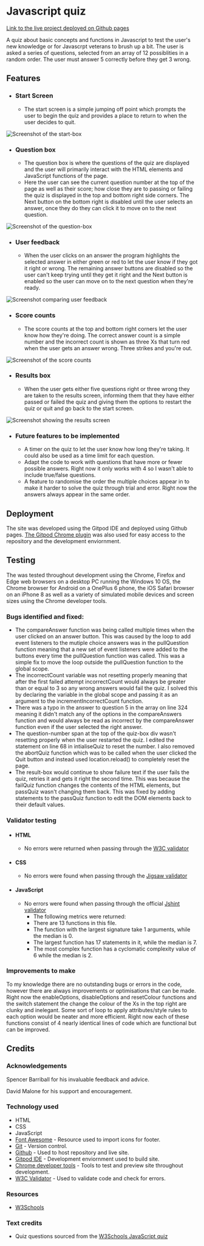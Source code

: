 # Javascript quiz

[Link to the live project deployed on Github pages](https://finnahern.github.io/javascript-quiz/)

A quiz about basic concepts and functions in Javascript to test the user's new knowledge or for Javascrpt veterans to brush up a bit. The user is asked a series of questions, selected from an array of 12 possiblities in a random order. The user must answer 5 correctly before they get 3 wrong.

## Features

- ### Start Screen
	- The start screen is a simple jumping off point which prompts the user to begin the quiz and provides a place to return to when the user decides to quit.

![Screenshot of the start-box](assets/images/start-box.PNG)

- ### Question box
	- The question box is where the questions of the quiz are displayed and the user will primarily interact with the HTML elements and JavaScript functions of the page.
	- Here the user can see the current question number at the top of the page as well as their score; how close they are to passing or failing the quiz is displayed in the top and bottom right side corners. The Next button on the bottom right is disabled until the user selects an answer, once they do they can click it to move on to the next question.

![Screenshot of the question-box](assets/images/question1.PNG)

- ### User feedback
	- When the user clicks on an answer the program highlights the selected answer in either green or red to let the user know if they got it right or wrong. The remaining answer buttons are disabled so the user can't keep trying until they get it right and the Next button is enabled so the user can move on to the next question when they're ready.

![Screenshot comparing user feedback](assets/images/userfeedback.png)

- ### Score counts
	- The score counts at the top and bottom right corners let the user know how they're doing. The correct answer count is a simple number and the incorrect count is shown as three Xs that turn red when the user gets an answer wrong. Three strikes and you're out.

![Screenshot of the score counts](assets/images/scoreCounts.png)

- ### Results box
	- When the user gets either five questions right or three wrong they are taken to the results screen, informing them that they have either passed or failed the quiz and giving them the options to restart the quiz or quit and go back to the start screen.

![Screenshot showing the results screen](assets/images/results.png)

- ### Future features to be implemented
	- A timer on the quiz to let the user know how long they're taking. It could also be used as a time limit for each question.
	- Adapt the code to work with questions that have more or fewer possible answers. Right now it only works with 4 so I wasn't able to include true/false questions.
	- A feature to randomise the order the multiple choices appear in to make it harder to solve the quiz through trial and error. Right now the answers always appear in the same order.

## Deployment

The site was developed using the Gitpod IDE and deployed using Github pages. [The Gitpod Chrome plugin](https://chrome.google.com/webstore/detail/gitpod-dev-environments-i/dodmmooeoklaejobgleioelladacbeki) was also used for easy access to the repository and the development enviornment.

## Testing

The was tested throughout development using the Chrome, Firefox and Edge web browsers on a desktop PC running the Windows 10 OS, the Chrome browser for Android on a OnePlus 6 phone, the iOS Safari browser on an iPhone 8 as well as a variety of simulated mobile devices and screen sizes using the Chrome developer tools.

### Bugs identified and fixed:
- The compareAnswer function was being called multiple times when the user clicked on an answer button. This was caused by the loop to add event listeners to the mutiple choice answers was in the pullQuestion function meaning that a new set of event listeners were added to the buttons every time the pullQuestion function was called. This was a simple fix to move the loop outside the pullQuestion function to the global scope.
- The incorrectCount variable was not resetting properly meaning that after the first failed attempt incorrectCount would always be greater than or equal to 3 so any wrong answers would fail the quiz. I solved this by declaring the variable in the global scope and passing it as an argument to the incrementIncorrectCount function.
- There was a typo in the answer to question 5 in the array on line 324 meaning it didn't match any of the options in the compareAnswers function and would always be read as incorrect by the compareAnswer function even if the user selected the right answer.
- The question-number span at the top of the quiz-box div wasn't resetting properly when the user restarted the quiz. I edited the statement on line 68 in intialiseQuiz to reset the number. I also removed the abortQuiz function which was to be called when the user clicked the Quit button and instead used location.reload() to completely reset the page.
- The result-box would continue to show failure text if the user fails the quiz, retries it and gets it right the second time. This was because the failQuiz function changes the contents of the HTML elements, but passQuiz wasn't changing them back. This was fixed by adding statements to the passQuiz function to edit the DOM elements back to their default values.

### Validator testing
- #### HTML
	- No errors were returned when passing through the [W3C validator](https://validator.w3.org/nu/?doc=https%3A%2F%2Ffinnahern.github.io%2Fjavascript-quiz%2F)
- #### CSS
	- No errors were found when passing through the [Jigsaw validator](https://jigsaw.w3.org/css-validator/validator?uri=https%3A%2F%2Ffinnahern.github.io%2Fjavascript-quiz%2F&profile=css3svg&usermedium=all&warning=1&vextwarning=&lang=en)
- #### JavaScript
	- No errors were found when passing through the official [Jshint validator](https://jshint.com/)
		- The following metrics were returned:
		- There are 13 functions in this file.
		- The function with the largest signature take 1 arguments, while the median is 0.
		- The largest function has 17 statements in it, while the median is 7.
		- The most complex function has a cyclomatic complexity value of 6 while the median is 2.

### Improvements to make
To my knowledge there are no outstanding bugs or errors in the code, however there are always improvements or optimisations that can be made. Right now the enableOptions, disableOptions and resetColour functions and the switch statement the change the colour of the Xs in the top right are clunky and inelegant. Some sort of loop to apply attributes/style rules to each option would be neater and more efficient. Right now each of these functions consist of 4 nearly identical lines of code which are functional but can be improved.

## Credits

### Acknowledgements

Spencer Barriball for his invaluable feedback and advice.

David Malone for his support and encouragement.

### Technology used

- HTML
- CSS
- JavaScript
- [Font Awesome](https://fontawesome.com/) - Resource used to import icons for footer.
- [Git](https://git-scm.com/) - Version control.
- [Github](https://github.com/) - Used to host repository and live site.
- [Gitpod IDE](https://gitpod.io/) - Development enviornment used to build site.
- [Chrome developer tools](https://developer.chrome.com/docs/devtools/) - Tools to test and preview site throughout development.
- [W3C Validator](https://validator.w3.org/) - Used to validate code and check for errors.

### Resources

- [W3Schools](https://www.w3schools.com/)

### Text credits

- Quiz questions sourced from the [W3Schools JavaScript quiz](https://www.w3schools.com/quiztest/quiztest.asp?qtest=JS)